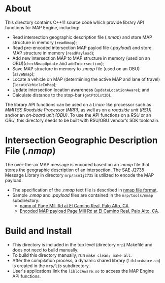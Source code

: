 # About
This directory contains C++11 source code which provide library API functions for MAP Engine, including:
- Read intersection geographic description file (*.nmap*) and store MAP structure in memory (`readNmap`);
- Read pre-encoded intersection MAP paylod file (*.payload*) and store MAP structure in memory (`readPayload`);
- Add new intersection MAP to MAP structure in memory (used on an OBU)(`checkNmapUpdate` and `addIntersection`);
- Save MAP structure in memory to *.nmap* file (used on an OBU) (`saveNmap`);
- Locate a vehicle on MAP (determining the active MAP and lane of travel) (`locateVehicleInMap`);
- Update intersection location awareness (`updateLocationAware`); and
- Calculate distance to the stop-bar (`getPtDist2D`).

The library API functions can be used on a Linux-like processor such as *MMITSS Roadside Processor (MRP)*, as well as on a *roadside unit (RSU)* and/or an *on-board unit (OBU)*. To use the API functions on a *RSU* or an *OBU*, this directory needs to be built with RSU/OBU vendor's SDK toolchain.

# Intersection Geographic Description File (*.nmap*)
The over-the-air MAP message is encoded based on an *.nmap* file that stores the geographic description of an intersection. The SAE J2735 Message Library in directory `mrp/asn1j2735` is utilized to encode the MAP payload.
- The specification of the *.nmap* text file is described in [nmap file format](../docs/Format_of_nmap.pdf).
- Sample *.nmap* and *.payload* files are contained in the `mrp/tools/nmap` subdirectory:
	- [namp of Page Mill Rd at El Camino Real, Palo Alto, CA](../tools/nmap/ecr-page-mill.nmap).
	- [Encoded MAP payload Page Mill Rd at El Camino Real, Palo Alto, CA](../tools/nmap/ecr-page-mill.map.payload).

# Build and Install
- This directory is included in the top level (directory `mrp`) Makefile and does not need to build manually.
- To build this directory manually, run `make clean; make all`.
- After the compilation process, a dynamic shared library (`liblocAware.so`) is created in the `mrp/lib` subdirectory.
- User's applications link the `liblocAware.so` to access the MAP Engine API functions.
